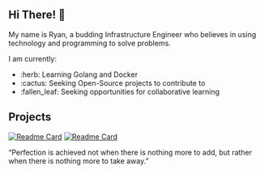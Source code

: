 ## Hi There! :wave:

My name is Ryan, a budding Infrastructure Engineer who believes in using technology and programming to solve problems.  

I am currently:

<ul>
  <li>:herb: Learning Golang and Docker</li>
  <li>:cactus: Seeking Open-Source projects to contribute to</li>
  <li>:fallen_leaf: Seeking opportunities for collaborative learning</li>
</ul>

<!-- ## Stats
[![GitHub Streak](https://streak-stats.demolab.com/?user=FikraDev)](https://git.io/streak-stats) -->


## Projects
[![Readme Card](https://github-readme-stats.vercel.app/api/pin/?username=fikradev&repo=fx-guru)](https://github.com/fikradev/fx-guru)
[![Readme Card](https://github-readme-stats.vercel.app/api/pin/?username=fikradev&repo=nodejs-jm-crime-stats-api)](https://github.com/fikradev/nodejs-jm-crime-stats-api)















“Perfection is achieved not when there is nothing more to add, but rather when there is nothing more to take away.”

